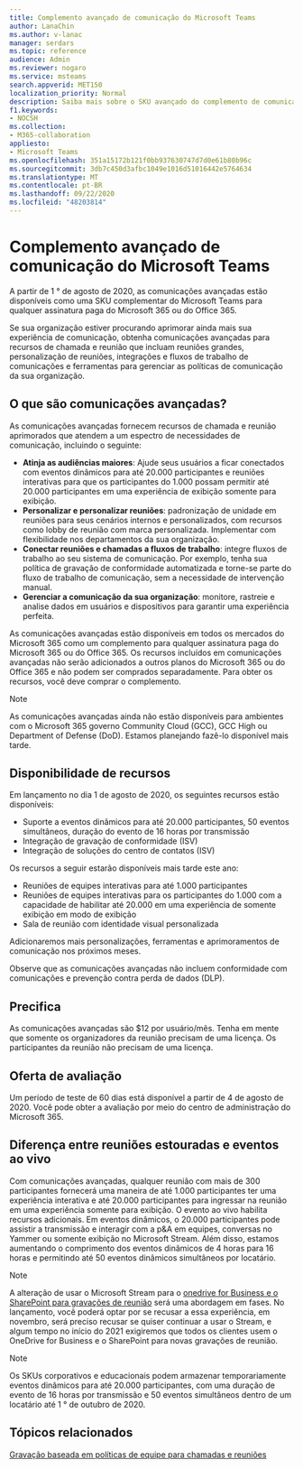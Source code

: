 ```yaml
---
title: Complemento avançado de comunicação do Microsoft Teams
author: LanaChin
ms.author: v-lanac
manager: serdars
ms.topic: reference
audience: Admin
ms.reviewer: nogaro
ms.service: msteams
search.appverid: MET150
localization_priority: Normal
description: Saiba mais sobre o SKU avançado do complemento de comunicação do Microsoft Teams.
f1.keywords:
- NOCSH
ms.collection:
- M365-collaboration
appliesto:
- Microsoft Teams
ms.openlocfilehash: 351a15172b121f0bb937630747d7d0e61b80b96c
ms.sourcegitcommit: 3db7c450d3afbc1049e1016d51016442e5764634
ms.translationtype: MT
ms.contentlocale: pt-BR
ms.lasthandoff: 09/22/2020
ms.locfileid: "48203814"
---
```

# <a name="advanced-communications-add-on-for-microsoft-teams"></a>Complemento avançado de comunicação do Microsoft Teams

A partir de 1 ° de agosto de 2020, as comunicações avançadas estão disponíveis como uma SKU complementar do Microsoft Teams para qualquer assinatura paga do Microsoft 365 ou do Office 365.

Se sua organização estiver procurando aprimorar ainda mais sua experiência de comunicação, obtenha comunicações avançadas para recursos de chamada e reunião que incluam reuniões grandes, personalização de reuniões, integrações e fluxos de trabalho de comunicações e ferramentas para gerenciar as políticas de comunicação da sua organização.

## <a name="what-is-advanced-communications"></a>O que são comunicações avançadas?

As comunicações avançadas fornecem recursos de chamada e reunião aprimorados que atendem a um espectro de necessidades de comunicação, incluindo o seguinte:

- **Atinja as audiências maiores**: Ajude seus usuários a ficar conectados com eventos dinâmicos para até 20.000 participantes e reuniões interativas para que os participantes do 1.000 possam permitir até 20.000 participantes em uma experiência de exibição somente para exibição.
- **Personalizar e personalizar reuniões**: padronização de unidade em reuniões para seus cenários internos e personalizados, com recursos como lobby de reunião com marca personalizada. Implementar com flexibilidade nos departamentos da sua organização. 
- **Conectar reuniões e chamadas a fluxos de trabalho**: integre fluxos de trabalho ao seu sistema de comunicação. Por exemplo, tenha sua política de gravação de conformidade automatizada e torne-se parte do fluxo de trabalho de comunicação, sem a necessidade de intervenção manual.  
- **Gerenciar a comunicação da sua organização**: monitore, rastreie e analise dados em usuários e dispositivos para garantir uma experiência perfeita.

As comunicações avançadas estão disponíveis em todos os mercados do Microsoft 365 como um complemento para qualquer assinatura paga do Microsoft 365 ou do Office 365. Os recursos incluídos em comunicações avançadas não serão adicionados a outros planos do Microsoft 365 ou do Office 365 e não podem ser comprados separadamente. Para obter os recursos, você deve comprar o complemento.

> [!NOTE]
> As comunicações avançadas ainda não estão disponíveis para ambientes com o Microsoft 365 governo Community Cloud (GCC), GCC High ou Department of Defense (DoD). Estamos planejando fazê-lo disponível mais tarde.

## <a name="feature-availability"></a>Disponibilidade de recursos

Em lançamento no dia 1 de agosto de 2020, os seguintes recursos estão disponíveis:

- Suporte a eventos dinâmicos para até 20.000 participantes, 50 eventos simultâneos, duração do evento de 16 horas por transmissão
- Integração de gravação de conformidade (ISV)
- Integração de soluções do centro de contatos (ISV)

Os recursos a seguir estarão disponíveis mais tarde este ano:

- Reuniões de equipes interativas para até 1.000 participantes
- Reuniões de equipes interativas para os participantes do 1.000 com a capacidade de habilitar até 20.000 em uma experiência de somente exibição em modo de exibição
- Sala de reunião com identidade visual personalizada

Adicionaremos mais personalizações, ferramentas e aprimoramentos de comunicação nos próximos meses. 

Observe que as comunicações avançadas não incluem conformidade com comunicações e prevenção contra perda de dados (DLP).

## <a name="pricing"></a>Precifica

As comunicações avançadas são $12 por usuário/mês. Tenha em mente que somente os organizadores da reunião precisam de uma licença. Os participantes da reunião não precisam de uma licença.

## <a name="trial-offer"></a>Oferta de avaliação

Um período de teste de 60 dias está disponível a partir de 4 de agosto de 2020. Você pode obter a avaliação por meio do centro de administração do Microsoft 365.

## <a name="difference-between-overflow-meetings-and-live-events"></a>Diferença entre reuniões estouradas e eventos ao vivo

Com comunicações avançadas, qualquer reunião com mais de 300 participantes fornecerá uma maneira de até 1.000 participantes ter uma experiência interativa e até 20.000 participantes para ingressar na reunião em uma experiência somente para exibição. O evento ao vivo habilita recursos adicionais. Em eventos dinâmicos, o 20.000 participantes pode assistir a transmissão e interagir com a p&A em equipes, conversas no Yammer ou somente exibição no Microsoft Stream. Além disso, estamos aumentando o comprimento dos eventos dinâmicos de 4 horas para 16 horas e permitindo até 50 eventos dinâmicos simultâneos por locatário. 

>[!Note]
> A alteração de usar o Microsoft Stream para o [onedrive for Business e o SharePoint para gravações de reunião](../tmr-meeting-recording-change.md) será uma abordagem em fases. No lançamento, você poderá optar por se recusar a essa experiência, em novembro, será preciso recusar se quiser continuar a usar o Stream, e algum tempo no início do 2021 exigiremos que todos os clientes usem o OneDrive for Business e o SharePoint para novas gravações de reunião.

> [!NOTE]
> Os SKUs corporativos e educacionais podem armazenar temporariamente eventos dinâmicos para até 20.000 participantes, com uma duração de evento de 16 horas por transmissão e 50 eventos simultâneos dentro de um locatário até 1 ° de outubro de 2020.

## <a name="related-topics"></a>Tópicos relacionados

[Gravação baseada em políticas de equipe para chamadas e reuniões](https://docs.microsoft.com/MicrosoftTeams/teams-recording-policy)
